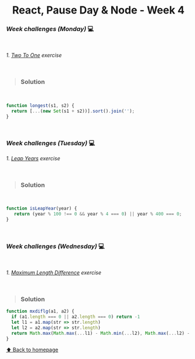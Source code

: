 <h1 align="center">React, Pause Day & Node - Week 4</h1>

### _Week challenges (Monday)_ 💻

<br>

_1. [Two To One](https://www.codewars.com/kata/5656b6906de340bd1b0000ac/train/javascript) exercise_

<br>

>### Solution

<br>

```js
function longest(s1, s2) {  
  return [...(new Set(s1 + s2))].sort().join('');
}
```

<br>

### _Week challenges (Tuesday)_ 💻

_1. [Leap Years](https://www.codewars.com/kata/526c7363236867513f0005ca/train/javascript) exercise_

<br>

>### Solution

<br>

```js
function isLeapYear(year) {
   return (year % 100 !== 0 && year % 4 === 0) || year % 400 === 0;
}
```

<br>

### _Week challenges (Wednesday)_ 💻

<br>

_1. [Maximum Length Difference](https://www.codewars.com/kata/5663f5305102699bad000056/train/javascript) exercise_

<br>

> ### Solution

```js
function mxdiflg(a1, a2) {
  if (a1.length === 0 || a2.length === 0) return -1
  let l1 = a1.map(str => str.length)
  let l2 = a2.map(str => str.length)
  return Math.max(Math.max(...l1) - Math.min(...l2), Math.max(...l2) - Math.min(...l1))
}
```

[⬆ Back to homepage](https://github.com/21atalia/core-code-upskilling-readme/blob/main/README.md)


